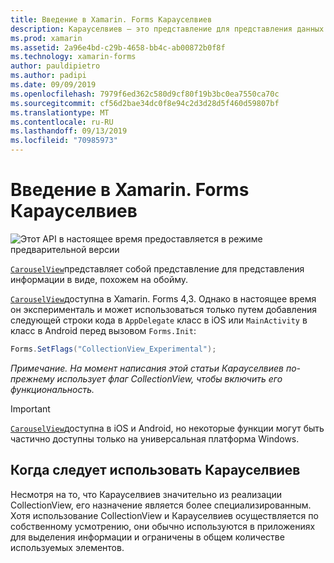 ```yaml
---
title: Введение в Xamarin. Forms Карауселвиев
description: Карауселвиев — это представление для представления данных в виде схемы, похожей на «обойму».
ms.prod: xamarin
ms.assetid: 2a96e4bd-c29b-4658-bb4c-ab00872b0f8f
ms.technology: xamarin-forms
author: pauldipietro
ms.author: padipi
ms.date: 09/09/2019
ms.openlocfilehash: 7979f6ed362c580d9cf80f19b3bc0ea7550ca70c
ms.sourcegitcommit: cf56d2bae34dc0f8e94c2d3d28d5f460d59807bf
ms.translationtype: MT
ms.contentlocale: ru-RU
ms.lasthandoff: 09/13/2019
ms.locfileid: "70985973"
---
```

# <a name="xamarinforms-carouselview-introduction"></a>Введение в Xamarin. Forms Карауселвиев

![](~/media/shared/preview.png "Этот API в настоящее время предоставляется в режиме предварительной версии")

[`CarouselView`](xref:Xamarin.Forms.CarouselView)представляет собой представление для представления информации в виде, похожем на обойму.

[`CarouselView`](xref:Xamarin.Forms.CarouselView)доступна в Xamarin. Forms 4,3. Однако в настоящее время он эксперименталь и может использоваться только путем добавления следующей строки кода в `AppDelegate` класс в iOS или `MainActivity` в класс в Android перед вызовом `Forms.Init`:

```csharp
Forms.SetFlags("CollectionView_Experimental");
```

_Примечание. На момент написания этой статьи Карауселвиев по-прежнему использует флаг CollectionView, чтобы включить его функциональность._

> [!IMPORTANT]
> [`CarouselView`](xref:Xamarin.Forms.CarouselView)доступна в iOS и Android, но некоторые функции могут быть частично доступны только на универсальная платформа Windows.

## <a name="when-to-use-carouselview"></a>Когда следует использовать Карауселвиев

Несмотря на то, что Карауселвиев значительно из реализации CollectionView, его назначение является более специализированным. Хотя использование CollectionView и Карауселвиев осуществляется по собственному усмотрению, они обычно используются в приложениях для выделения информации и ограничены в общем количестве используемых элементов.
